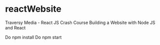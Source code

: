 # reactWebsite

Traversy Media - React JS Crash Course
Building a Website with Node JS and React

Do npm install
Do npm start
